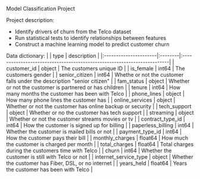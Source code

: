 Model Classification Project

Project description:
- Identify drivers of churn from the Telco dataset
- Run statistical tests to identify relationships between features
- Construct a machine learning model to predict customer churn

Data dictionary:
|                       | type    | description                                                             |
|:----------------------|:--------|:------------------------------------------------------------------------|
| customer_id           | object  | The customers unique ID                                                 |
| is_female             | int64   | The customers gender                                                    |
| senior_citizen        | int64   | Whethe or not the customer falls under the description "senior citizen" |
| fam_status            | object  | Whether or not the customer is partnered or has children                |
| tenure                | int64   | How many months the customer has been with Telco                        |
| phone_lines           | object  | How many phone lines the customer has                                   |
| online_services       | object  | Whether or not the customer has online backup or security               |
| tech_support          | object  | Whether or no the customer has tech support                             |
| streaming             | object  | Whether or not the customer streams movies or tv                        |
| contract_type_id      | int64   | How the customer is signed up for billing                               |
| paperless_billing     | int64   | Whether the customer is mailed bills or not                             |
| payment_type_id       | int64   | How the customer pays their bill                                        |
| monthly_charges       | float64 | How much the customer is charged per month                              |
| total_charges         | float64 | Total charges during the customers time with Telco                      |
| churn                 | int64   | Whether the customer is still with Telco or not                         |
| internet_service_type | object  | Whether the customer has Fiber, DSL, or no internet                     |
| years_held            | float64 | Years the customer has been with Telco                                  |






